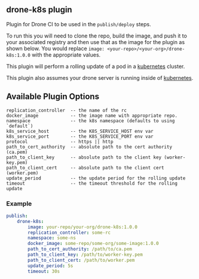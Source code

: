 ## drone-k8s plugin

Plugin for Drone CI to be used in the `publish/deploy` steps.

To run this you will need to clone the repo, build the image, and push it to your associated registry and then use that
as the image for the plugin as shown below. You would replace `image: <your-repo>/<your-org>/drone-k8s:1.0.0` with the appropriate values.

This plugin will perform a rolling update of a pod in a [kubernetes](http://kubernetes.io/) cluster. 

This plugin also assumes your drone server is running inside of [kubernetes](http://kubernetes.io/).

## Available Plugin Options

```no-highlight
replication_controller  -- the name of the rc
docker_image            -- the image name with appropriate repo.
namespace               -- the k8s namespace (defaults to using `default`)
k8s_service_host        -- the K8S_SERVICE_HOST env var
k8s_service_port        -- the K8S_SERVICE_PORT env var
protocol                -- https || http
path_to_cert_authority  -- absolute path to the cert authority (ca.pem)
path_to_client_key      -- absolute path to the client key (worker-key.pem)
path_to_client_cert     -- absolute path to the client cert (worker.pem)
update_period           -- the update period for the rolling update
timeout                 -- the timeout threshold for the rolling update
```

### Example
```yaml
publish: 
    drone-k8s:
        image: your-repo/your-org/drone-k8s:1.0.0
        replication_controller: some-rc
        namespace: some-ns
        docker_image: some-repo/some-org/some-image:1.0.0
        path_to_cert_authority: /path/to/ca.pem
        path_to_client_key: /path/to/worker-key.pem
        path_to_client_cert: /path/to/worker.pem
        update_period: 5s
        timeout: 30s
```
